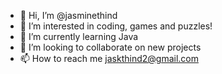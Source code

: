 - 👋 Hi, I’m @jasminethind
- 👀 I’m interested in coding, games and puzzles!
- 🌱 I’m currently learning Java
- 💞️ I’m looking to collaborate on new projects 
- 📫 How to reach me jaskthind2@gmail.com

<!---
jasminethind/jasminethind is a ✨ special ✨ repository because its `README.md` (this file) appears on your GitHub profile.
You can click the Preview link to take a look at your changes.
--->
